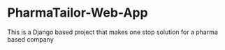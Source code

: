 # PharmaTailor-Web-App
This is a Django based project that makes one stop solution for a pharma based company
